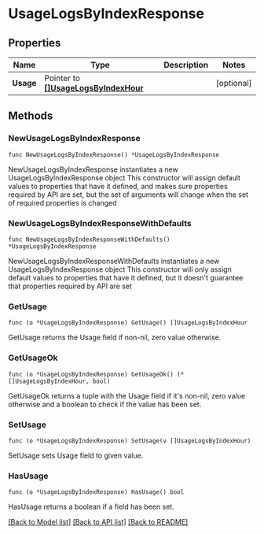 # UsageLogsByIndexResponse

## Properties

Name | Type | Description | Notes
------------ | ------------- | ------------- | -------------
**Usage** | Pointer to [**[]UsageLogsByIndexHour**](UsageLogsByIndexHour.md) |  | [optional] 

## Methods

### NewUsageLogsByIndexResponse

`func NewUsageLogsByIndexResponse() *UsageLogsByIndexResponse`

NewUsageLogsByIndexResponse instantiates a new UsageLogsByIndexResponse object
This constructor will assign default values to properties that have it defined,
and makes sure properties required by API are set, but the set of arguments
will change when the set of required properties is changed

### NewUsageLogsByIndexResponseWithDefaults

`func NewUsageLogsByIndexResponseWithDefaults() *UsageLogsByIndexResponse`

NewUsageLogsByIndexResponseWithDefaults instantiates a new UsageLogsByIndexResponse object
This constructor will only assign default values to properties that have it defined,
but it doesn't guarantee that properties required by API are set

### GetUsage

`func (o *UsageLogsByIndexResponse) GetUsage() []UsageLogsByIndexHour`

GetUsage returns the Usage field if non-nil, zero value otherwise.

### GetUsageOk

`func (o *UsageLogsByIndexResponse) GetUsageOk() (*[]UsageLogsByIndexHour, bool)`

GetUsageOk returns a tuple with the Usage field if it's non-nil, zero value otherwise
and a boolean to check if the value has been set.

### SetUsage

`func (o *UsageLogsByIndexResponse) SetUsage(v []UsageLogsByIndexHour)`

SetUsage sets Usage field to given value.

### HasUsage

`func (o *UsageLogsByIndexResponse) HasUsage() bool`

HasUsage returns a boolean if a field has been set.


[[Back to Model list]](../README.md#documentation-for-models) [[Back to API list]](../README.md#documentation-for-api-endpoints) [[Back to README]](../README.md)


